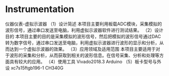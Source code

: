 # Instrumentation
仪器仪表-虚拟示波器
（1）设计简述
	本项目主要利用板载ADC模块，采集模拟的波形信号，通过串口发送至电脑，利用虚拟示波器软件进行测试结果。
（2）设计目的
	本项目主要的目的是采集模拟的波形信号，然后把模拟的波形信号通过DAC转为数字信号，通过串口发送至电脑，利用虚拟示波器进行波形的显示和分析，从而达到一个虚拟示波器的效果。
（3）应用领域及适用范围
	本项目主要适用于对于波形的采集和分析，从而获取到相关的波形信息。在信号采集、分析和处理等方面具有较大的应用。
（4）使用工具
	Vivado2018.3 
	Arduino
（5）板卡型号与外设
	xc7s15ftgb196-1
	CH340G